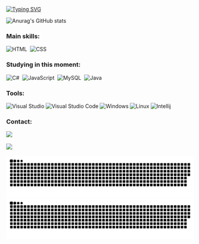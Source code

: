 [![Typing SVG](https://readme-typing-svg.herokuapp.com?font=Fira+Code&pause=1000&color=FF891B&width=435&lines=Hello%2C+my+name+is+Lu%C3%ADs+Henrique;I%E2%80%99m+18+years+old;I%E2%80%99m+from+brazil%2C+MG;I+Study+systems+development+at+FIVJ)](https://git.io/typing-svg)





![Anurag's GitHub stats](https://github-readme-stats.vercel.app/api?username=Ace0777&show_icons=true&theme=dark&title_color=BDA209FF&text_color=FF891B&icon_color=FF891B)


















### Main skills:
![HTML](https://img.shields.io/badge/-HTML-0D1117?style=for-the-badge&logo=html5&labelColor=0D1117)&nbsp;
![CSS](https://img.shields.io/badge/-CSS-0D1117?style=for-the-badge&logo=CSS3&logoColor=1572B6&labelColor=0D1117)&nbsp;


### Studying in this moment:
![C#](https://img.shields.io/badge/-cSharp-0D1117?style=for-the-badge&logo=csharp&logoColor=purple&labelColor=0D1117)&nbsp; 
![JavaScript](https://img.shields.io/badge/-JavaScript-0D1117?style=for-the-badge&logo=javascript&labelColor=0D1117&textColor=0D1117)&nbsp;
![MySQL](https://img.shields.io/badge/-mysql-0D1117?style=for-the-badge&logo=mysql&labelColor=0D1117)&nbsp;
![Java](https://img.shields.io/badge/Java-ED8B00?style=for-the-badge&logo=java&logoColor=white)&nbsp;




### Tools:
![Visual Studio](https://img.shields.io/badge/Visual%20Studio-5C2D91.svg?style=for-the-badge&logo=visual-studio&logoColor=white)
![Visual Studio Code](https://img.shields.io/badge/Visual%20Studio%20Code-0078d7.svg?style=for-the-badge&logo=visual-studio-code&logoColor=white)
![Windows](https://img.shields.io/badge/Windows-0078D6?style=for-the-badge&logo=windows&logoColor=white)
![Linux](https://img.shields.io/badge/Linux-E34F26?style=for-the-badge&logo=linux&logoColor=black)
![Intellij](https://img.shields.io/badge/IntelliJ_IDEA-000000.svg)



### Contact:
<div>
  <a href = "mailto:luishhasantos@gmail.com"><img src="https://img.shields.io/badge/-Gmail-%23333?style=for-the-badge&logo=gmail&logoColor=white" target="_blank"></a>
  
 <a href="https://www.linkedin.com/in/luis-henrique-santos-08a4b5249/" target="_blank"><img src="https://img.shields.io/badge/-LinkedIn-%230077B5?style=for-the-badge&logo=linkedin&logoColor=white" target="_blank"></a>
</div>


  ![github contribution grid snake animation](https://raw.githubusercontent.com/Ace0777/Ace0777/output/github-contribution-grid-snake-dark.svg#gh-dark-mode-only)![github contribution grid snake animation](https://raw.githubusercontent.com/Ace0777/Ace0777/output/github-contribution-grid-snake.svg#gh-light-mode-only)


